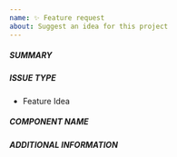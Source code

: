 ```yaml
---
name: ✨ Feature request
about: Suggest an idea for this project
---
```

<!--- Verify first that your feature was not already discussed on GitHub -->
<!--- This form is processed by Ansibot (machine), complete *all* sections as described -->

##### SUMMARY
<!--- Describe the new feature/improvement briefly below -->

##### ISSUE TYPE
- Feature Idea

##### COMPONENT NAME
<!--- Write the short name of the new feature, module, plugin or task below -->

##### ADDITIONAL INFORMATION
<!--- Describe how the feature would be used, why it is needed and what it would solve -->

<!--- Paste example playbooks or commands between quotes below -->
```yaml

```

<!--- HINT: You can also paste gist.github.com links for larger files -->
